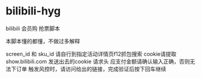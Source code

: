 # bilibili-hyg
bilibili 会员购 抢票脚本

本脚本懂的都懂，不做过多解释

screen_id 和 sku_id 请自行到指定活动详情页f12抓包搜索
cookie请提取show.bilibili.com 发送出去的cookie 请求头
应支付金额请确认输入正确，否则无法下订单
触发风控时，请访问给出的链接，完成验证后按下回车继续
